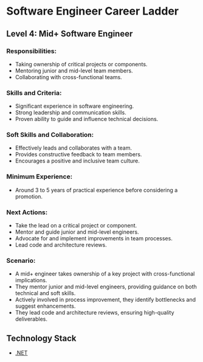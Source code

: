 # Software Engineer Career Ladder

## Level 4: Mid+ Software Engineer

### Responsibilities:
- Taking ownership of critical projects or components.
- Mentoring junior and mid-level team members.
- Collaborating with cross-functional teams.

### Skills and Criteria:
- Significant experience in software engineering.
- Strong leadership and communication skills.
- Proven ability to guide and influence technical decisions.

### Soft Skills and Collaboration:
- Effectively leads and collaborates with a team.
- Provides constructive feedback to team members.
- Encourages a positive and inclusive team culture.

### Minimum Experience:
- Around 3 to 5 years of practical experience before considering a promotion.

### Next Actions:
- Take the lead on a critical project or component.
- Mentor and guide junior and mid-level engineers.
- Advocate for and implement improvements in team processes.
- Lead code and architecture reviews.

### Scenario:
- A mid+ engineer takes ownership of a key project with cross-functional implications.
- They mentor junior and mid-level engineers, providing guidance on both technical and soft skills.
- Actively involved in process improvement, they identify bottlenecks and suggest enhancements.
- They lead code and architecture reviews, ensuring high-quality deliverables.


## Technology Stack
- [.NET](Technology%20Stack/.Net/Level%204.md)

